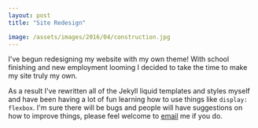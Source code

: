 ```yaml
---
layout: post
title: "Site Redesign"

image: /assets/images/2016/04/construction.jpg
---
```


I've begun redesigning my website with my own theme! With school finishing and new employment looming I decided to take the time to make my site truly my own.

As a result I've rewritten all of the Jekyll liquid templates and styles myself and have been having a lot of fun learning how to use things like `display: flexbox`. I'm sure there will be bugs and people will have suggestions on how to improve things, please feel welcome to [email](mailto:andrew@hoverbear.org) me if you do.
